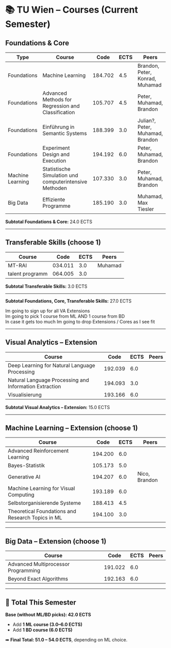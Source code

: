 # 📚 TU Wien – Courses (Current Semester)

## Foundations & Core

| Type        | Course                                                 | Code    | ECTS | Peers   |
| ----------- | ------------------------------------------------------ | ------- | ---- | ------- |
| Foundations | Machine Learning                                       | 184.702 | 4.5  | Brandon, Peter, Konrad, Muhamad |
| Foundations | Advanced Methods for Regression and Classification     | 105.707 | 4.5  | Peter, Muhamad, Brandon |
| Foundations | Einführung in Semantic Systems                         | 188.399 | 3.0  | Julian?, Peter, Muhamad, Brandon |
| Foundations | Experiment Design and Execution                        | 194.192 | 6.0  | Peter, Muhamad, Brandon |
| Machine Learning | Statistische Simulation und computerintensive Methoden | 107.330 | 3.0  | Peter, Muhamad, Brandon |
| Big Data | Effiziente Programme                                      | 185.190 | 3.0  | Muhamad, Max Tiesler |

**Subtotal Foundations & Core:** 24.0 ECTS  

---

## Transferable Skills (choose 1)

| Course | Code | ECTS | Peers |
|--------|------|------|-------|
| MT-RAI | 034.011 | 3.0 | Muhamad |
| talent programm | 064.005 | 3.0 | |

**Subtotal Transferable Skills:** 3.0 ECTS  

---

**Subtotal Foundations, Core, Transferable Skills:** 27.0 ECTS  

Im going to sign up for all VA Extensions  
Im going to pick 1 course from ML AND 1 course from BD  
In case it gets too much Im going to drop Extensions / Cores as I see fit  

---

## Visual Analytics – Extension

| Course | Code | ECTS | Peers |
|--------|------|------|-------|
| Deep Learning for Natural Language Processing | 192.039 | 6.0 |  |
| Natural Language Processing and Information Extraction | 194.093 | 3.0 |  |
| Visualisierung | 193.166 | 6.0 |  |

**Subtotal Visual Analytics – Extension:** 15.0 ECTS  

---

## Machine Learning – Extension (choose 1)

| Course | Code | ECTS | Peers |
|--------|------|------|-------|
| Advanced Reinforcement Learning | 194.200 | 6.0 |  |
| Bayes-Statistik | 105.173 | 5.0 |  |
| Generative AI | 194.207 | 6.0 | Nico, Brandon |
| Machine Learning for Visual Computing | 193.189 | 6.0 |  |
| Selbstorganisierende Systeme | 188.413 | 4.5 |  |
| Theoretical Foundations and Research Topics in ML | 194.100 | 3.0 |  |

---

## Big Data – Extension (choose 1)

| Course | Code | ECTS | Peers |
|--------|------|------|-------|
| Advanced Multiprocessor Programming | 191.022 | 6.0 |  |
| Beyond Exact Algorithms | 192.163 | 6.0 |  |

---

## 🎯 Total This Semester  
**Base (without ML/BD picks): 42.0 ECTS**  
- Add **1 ML course (3.0–6.0 ECTS)**  
- Add **1 BD course (6.0 ECTS)**  

➡ **Final Total: 51.0 – 54.0 ECTS**, depending on ML choice.  
